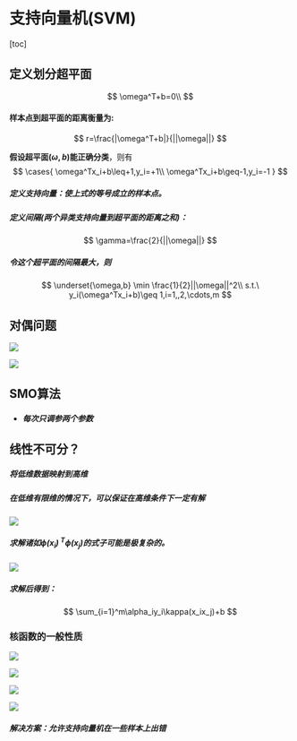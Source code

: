 # 支持向量机(SVM)



[toc]

## 定义划分超平面


$$
\omega^T+b=0\\
$$

#### 样本点到超平面的距离衡量为: 

$$
r=\frac{|\omega^T+b|}{||\omega||}
$$

**假设超平面$(\omega,b)$能正确分类**，则有
$$
\cases{
\omega^Tx_i+b\leq+1,y_i=+1\\
\omega^Tx_i+b\geq-1,y_i=-1
}
$$

##### 定义支持向量：使上式的等号成立的样本点。

##### 定义间隔(两个异类支持向量到超平面的距离之和)：

$$
\gamma=\frac{2}{||\omega||}
$$

##### 令这个超平面的间隔最大，则

$$
\underset{\omega,b} \min \frac{1}{2}||\omega||^2\\
s.t.\ y_i(\omega^Tx_i+b)\geq 1,i=1,,2,\cdots,m
$$

## 对偶问题

![](..\pics\对偶问题.png)

![](..\pics\对偶问题1.png)

## SMO算法

* ##### 每次只调参两个参数



## 线性不可分？



##### 将低维数据映射到高维

##### 在低维有限维的情况下，可以保证在高维条件下一定有解

![](..\pics\高维下对偶问题.png)

##### 求解诸如$\phi(x_i)\ ^T\phi(x_j)$的式子可能是极复杂的。

![](..\pics\核函数简化过程.png)

##### 求解后得到：

$$
\sum_{i=1}^m\alpha_iy_i\kappa(x_ix_j)+b
$$

### 核函数的一般性质

![](..\pics\核函数选择.png)

![](..\pics\常用核函数.png)

![](..\pics\核函数的线性组合.png)

![](..\pics\说明——软间隔.png)



##### 解决方案：允许支持向量机在一些样本上出错

![]()